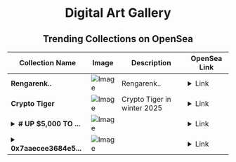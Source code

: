 <div align="center">

# Digital Art Gallery

## Trending Collections on OpenSea

| Collection Name                       | Image                                                                                     | Description                       | OpenSea Link                                                                                          |
|---------------------------------------|-------------------------------------------------------------------------------------------|-----------------------------------|--------------------------------------------------------------------------------------------------------|
| **Rengarenk..** | ![Image](https://i.seadn.io/s/raw/files/c3c2c38da2f047f301784a70f909c49b.webp?w=500&auto=format?w=200&auto=format) | Rengarenk.. | <details><summary>Link</summary>[Rengarenk..](https://opensea.io/collection/rengarenk-4)</details> |
| **Crypto Tiger** | ![Image](https://i.seadn.io/s/raw/files/29956e49aaa4f0d1af99eb98470ca7c3.jpg?w=500&auto=format?w=200&auto=format) | Crypto Tiger in winter 2025 | <details><summary>Link</summary>[Crypto Tiger](https://opensea.io/collection/crypto-tiger-5)</details> |
| **<details><summary># UP $5,000 TO ...</summary># UP $5,000 TO $50,000</details>** | ![Image](https://i.seadn.io/s/raw/files/875930040316fce7fa41f36a5ade66b6.png?w=500&auto=format?w=200&auto=format) |  | <details><summary>Link</summary>[# UP $5,000 TO $50,000](https://opensea.io/collection/up-5000-to-50000-1159)</details> |
| **<details><summary>0x7aaecee3684e5...</summary>0x7aaecee3684e595bfa50487a18ab6dce2de8c89b</details>** | ![Image](https://i.seadn.io/s/raw/files/0b17eca97c80c2a47373054ef33e2cd6.jpg?w=500&auto=format?w=200&auto=format) |  | <details><summary>Link</summary>[0x7aaecee3684e595bfa50487a18ab6dce2de8c89b](https://opensea.io/collection/0x7aaecee3684e595bfa50487a18ab6dce2de8c89b)</details> |

</div>